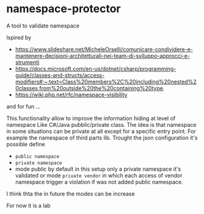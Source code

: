 # namespace-protector
A tool to validate namespace

Ispired by 

- https://www.slideshare.net/MicheleOrselli/comunicare-condividere-e-mantenere-decisioni-architetturali-nei-team-di-sviluppo-approcci-e-strumenti
- https://docs.microsoft.com/en-us/dotnet/csharp/programming-guide/classes-and-structs/access-modifiers#:~:text=Class%20members%2C%20including%20nested%20classes,from%20outside%20the%20containing%20type. 
- https://wiki.php.net/rfc/namespace-visibility

and for fun ...

This functionality allow to improve the information hiding at level of namespace Like C#/Java pubblic/private class. 
The idea is that namespace in some situations can be private at all except for a specific entry point. 
For example the namespace of third parts lib. Trought the json configuration it's possible define 

- `public namespace`
- `private namespace` 
- mode public by default in this setup only a private namespace it's validated or mode `private vendor` in which each access of vendor namespace trigger a violation if was not added public namespace.

I think thta the in future the modes can be increase


For now it is a lab 
